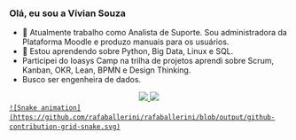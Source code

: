 ### Olá, eu sou a Vívian Souza



- 🔭 Atualmente trabalho como Analista de Suporte. Sou administradora da Plataforma Moodle e produzo manuais para os usuários.
- 🌱 Estou aprendendo sobre Python, Big Data, Linux e SQL.
- Participei do Ioasys Camp na trilha de projetos aprendi sobre Scrum, Kanban, OKR, Lean, BPMN e Design Thinking.
- Busco ser engenheira de dados.

<div align="center">
  <a href="https://github.com/viviansouza">
  <img height="150em" src="https://github-readme-stats.vercel.app/api?username=viviansouza&show_icons=true&theme=dracula&include_all_commits=true&count_private=true"/>
  <img height="150em" src="https://github-readme-stats.vercel.app/api/top-langs/?username=viviansouza&layout=compact&langs_count=7&theme=dracula"/>
</div
    
    ![Snake animation](https://github.com/rafaballerini/rafaballerini/blob/output/github-contribution-grid-snake.svg)
